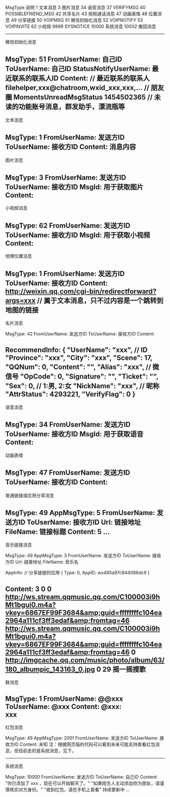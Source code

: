 MsgType	说明
1	文本消息
3	图片消息
34	语音消息
37	VERIFYMSG
40	POSSIBLEFRIEND_MSG
42	共享名片
43	视频通话消息
47	动画表情
48	位置消息
49	分享链接
50	VOIPMSG
51	微信初始化消息
52	VOIPNOTIFY
53	VOIPINVITE
62	小视频
9999	SYSNOTICE
10000	系统消息
10002	撤回消息





---------------------------------------
微信初始化消息

MsgType: 51
FromUserName: 自己ID
ToUserName: 自己ID
StatusNotifyUserName: 最近联系的联系人ID
Content:
    <msg>
        <op id='4'>
            <username>
                // 最近联系的联系人
                filehelper,xxx@chatroom,wxid_xxx,xxx,...
            </username>
            <unreadchatlist>
                <chat>
                    <username>
                        // 朋友圈
                        MomentsUnreadMsgStatus
                    </username>
                    <lastreadtime>
                        1454502365
                    </lastreadtime>
                </chat>
            </unreadchatlist>
            <unreadfunctionlist>
                // 未读的功能账号消息，群发助手，漂流瓶等
            </unreadfunctionlist>
        </op>
    </msg>
---------------------------------------
文本消息

MsgType: 1
FromUserName: 发送方ID
ToUserName: 接收方ID
Content: 消息内容
---------------------------------------
图片消息

MsgType: 3
FromUserName: 发送方ID
ToUserName: 接收方ID
MsgId: 用于获取图片
Content:
    <msg>
        <img length="6503" hdlength="0" />
        <commenturl></commenturl>
    </msg>
---------------------------------------
小视频消息

MsgType: 62
FromUserName: 发送方ID
ToUserName: 接收方ID
MsgId: 用于获取小视频
Content:
    <msg>
        <img length="6503" hdlength="0" />
        <commenturl></commenturl>
    </msg>
---------------------------------------
地理位置消息

MsgType: 1
FromUserName: 发送方ID
ToUserName: 接收方ID
Content: http://weixin.qq.com/cgi-bin/redirectforward?args=xxx
// 属于文本消息，只不过内容是一个跳转到地图的链接
---------------------------------------
名片消息

MsgType: 42
FromUserName: 发送方ID
ToUserName: 接收方ID
Content:
    <?xml version="1.0"?>
    <msg bigheadimgurl="" smallheadimgurl="" username="" nickname=""  shortpy="" alias="" imagestatus="3" scene="17" province="" city="" sign="" sex="1" certflag="0" certinfo="" brandIconUrl="" brandHomeUrl="" brandSubscriptConfigUrl="" brandFlags="0" regionCode="" />

RecommendInfo:
    {
        "UserName": "xxx", // ID
        "Province": "xxx",
        "City": "xxx",
        "Scene": 17,
        "QQNum": 0,
        "Content": "",
        "Alias": "xxx", // 微信号
        "OpCode": 0,
        "Signature": "",
        "Ticket": "",
        "Sex": 0, // 1:男, 2:女
        "NickName": "xxx", // 昵称
        "AttrStatus": 4293221,
        "VerifyFlag": 0
    }
---------------------------------------
语音消息

MsgType: 34
FromUserName: 发送方ID
ToUserName: 接收方ID
MsgId: 用于获取语音
Content:
    <msg>
        <voicemsg endflag="1" cancelflag="0" forwardflag="0" voiceformat="4" voicelength="1580" length="2026" bufid="216825389722501519" clientmsgid="49efec63a9774a65a932a4e5fcd4e923filehelper174_1454602489" fromusername="" />
    </msg>
---------------------------------------
动画表情

MsgType: 47
FromUserName: 发送方ID
ToUserName: 接收方ID
Content:
    <msg>
        <emoji fromusername = "" tousername = "" type="2" idbuffer="media:0_0" md5="e68363487d8f0519c4e1047de403b2e7" len = "86235" productid="com.tencent.xin.emoticon.bilibili" androidmd5="e68363487d8f0519c4e1047de403b2e7" androidlen="86235" s60v3md5 = "e68363487d8f0519c4e1047de403b2e7" s60v3len="86235" s60v5md5 = "e68363487d8f0519c4e1047de403b2e7" s60v5len="86235" cdnurl = "http://emoji.qpic.cn/wx_emoji/eFygWtxcoMF8M0oCCsksMA0gplXAFQNpiaqsmOicbXl1OC4Tyx18SGsQ/" designerid = "" thumburl = "http://mmbiz.qpic.cn/mmemoticon/dx4Y70y9XctRJf6tKsy7FwWosxd4DAtItSfhKS0Czr56A70p8U5O8g/0" encrypturl = "http://emoji.qpic.cn/wx_emoji/UyYVK8GMlq5VnJ56a4GkKHAiaC266Y0me0KtW6JN2FAZcXiaFKccRevA/" aeskey= "a911cc2ec96ddb781b5ca85d24143642" ></emoji>
        <gameext type="0" content="0" ></gameext>
    </msg>
---------------------------------------
普通链接或应用分享消息

MsgType: 49
AppMsgType: 5
FromUserName: 发送方ID
ToUserName: 接收方ID
Url: 链接地址
FileName: 链接标题
Content:
    <msg>
        <appmsg appid=""  sdkver="0">
            <title></title>
            <des></des>
            <type>5</type>
            <content></content>
            <url></url>
            <thumburl></thumburl>
            ...
        </appmsg>
        <appinfo>
            <version></version>
            <appname></appname>
        </appinfo>
    </msg>
---------------------------------------
音乐链接消息

MsgType: 49
AppMsgType: 3
FromUserName: 发送方ID
ToUserName: 接收方ID
Url: 链接地址
FileName: 音乐名

AppInfo: // 分享链接的应用
    {
        Type: 0,
        AppID: wx485a97c844086dc9
    }

Content:
    <msg>
        <appmsg appid="wx485a97c844086dc9"  sdkver="0">
            <title></title>
            <des></des>
            <action></action>
            <type>3</type>
            <showtype>0</showtype>
            <mediatagname></mediatagname>
            <messageext></messageext>
            <messageaction></messageaction>
            <content></content>
            <contentattr>0</contentattr>
            <url></url>
            <lowurl></lowurl>
            <dataurl>
                http://ws.stream.qqmusic.qq.com/C100003i9hMt1bgui0.m4a?vkey=6867EF99F3684&amp;guid=ffffffffc104ea2964a111cf3ff3edaf&amp;fromtag=46
            </dataurl>
            <lowdataurl>
                http://ws.stream.qqmusic.qq.com/C100003i9hMt1bgui0.m4a?vkey=6867EF99F3684&amp;guid=ffffffffc104ea2964a111cf3ff3edaf&amp;fromtag=46
            </lowdataurl>
            <appattach>
                <totallen>0</totallen>
                <attachid></attachid>
                <emoticonmd5></emoticonmd5>
                <fileext></fileext>
            </appattach>
            <extinfo></extinfo>
            <sourceusername></sourceusername>
            <sourcedisplayname></sourcedisplayname>
            <commenturl></commenturl>
            <thumburl>
                http://imgcache.qq.com/music/photo/album/63/180_albumpic_143163_0.jpg
            </thumburl>
            <md5></md5>
        </appmsg>
        <fromusername></fromusername>
        <scene>0</scene>
        <appinfo>
            <version>29</version>
            <appname>摇一摇搜歌</appname>
        </appinfo>
        <commenturl></commenturl>
    </msg>
---------------------------------------
群消息

MsgType: 1
FromUserName: @@xxx
ToUserName: @xxx
Content:
    @xxx:<br/>xxx
---------------------------------------
红包消息

MsgType: 49
AppMsgType: 2001
FromUserName: 发送方ID
ToUserName: 接收方ID
Content: 未知
注：根据网页版的代码可以看到未来可能支持查看红包消息，但目前走的是系统消息，见下。

---------------------------------------
系统消息

MsgType: 10000
FromUserName: 发送方ID
ToUserName: 自己ID
Content:
    "你已添加了 xxx ，现在可以开始聊天了。"
    "如果陌生人主动添加你为朋友，请谨慎核实对方身份。"
    "收到红包，请在手机上查看"
持续更新中 ...